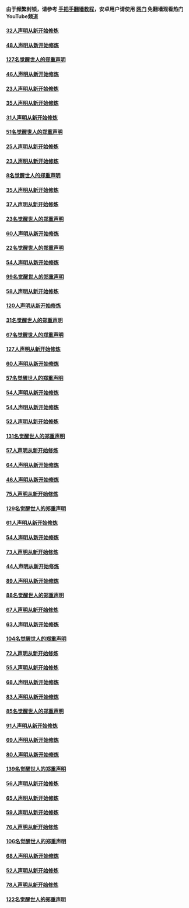 #### 由于频繁封锁，请参考 [手把手翻墙教程](https://github.com/gfw-breaker/guides/wiki/)，安卓用户请使用 [网门](https://github.com/gfw-breaker/nogfw/blob/master/dl.md?t=02251100) 免翻墙观看热门YouTube频道 

#### [32人声明从新开始修炼](../pages/91/421225.md?t=02251100) 

#### [48人声明从新开始修炼](../pages/91/421202.md?t=02251100) 

#### [127名觉醒世人的郑重声明](../pages/91/421224.md?t=02251100) 

#### [46人声明从新开始修炼](../pages/91/421203.md?t=02251100) 

#### [23人声明从新开始修炼](../pages/91/421138.md?t=02251100) 

#### [35人声明从新开始修炼](../pages/91/421122.md?t=02251100) 

#### [31人声明从新开始修炼](../pages/91/421081.md?t=02251100) 

#### [51名觉醒世人的郑重声明](../pages/91/421080.md?t=02251100) 

#### [25人声明从新开始修炼](../pages/91/421020.md?t=02251100) 

#### [23人声明从新开始修炼](../pages/91/420884.md?t=02251100) 

#### [8名觉醒世人的郑重声明](../pages/91/420883.md?t=02251100) 

#### [35人声明从新开始修炼](../pages/91/420809.md?t=02251100) 

#### [37人声明从新开始修炼](../pages/91/420766.md?t=02251100) 

#### [23名觉醒世人的郑重声明](../pages/91/420765.md?t=02251100) 

#### [60人声明从新开始修炼](../pages/91/420727.md?t=02251100) 

#### [22名觉醒世人的郑重声明](../pages/91/420726.md?t=02251100) 

#### [54人声明从新开始修炼](../pages/91/420529.md?t=02251100) 

#### [99名觉醒世人的郑重声明](../pages/91/420528.md?t=02251100) 

#### [58人声明从新开始修炼](../pages/91/420198.md?t=02251100) 

#### [120人声明从新开始修炼](../pages/91/420141.md?t=02251100) 

#### [31名觉醒世人的郑重声明](../pages/91/420197.md?t=02251100) 

#### [67名觉醒世人的郑重声明](../pages/91/420140.md?t=02251100) 

#### [127人声明从新开始修炼](../pages/91/420082.md?t=02251100) 

#### [60人声明从新开始修炼](../pages/91/420081.md?t=02251100) 

#### [57名觉醒世人的郑重声明](../pages/91/420080.md?t=02251100) 

#### [54人声明从新开始修炼](../pages/91/419533.md?t=02251100) 

#### [54人声明从新开始修炼](../pages/91/419532.md?t=02251100) 

#### [52人声明从新开始修炼](../pages/91/419531.md?t=02251100) 

#### [131名觉醒世人的郑重声明](../pages/91/419530.md?t=02251100) 

#### [57人声明从新开始修炼](../pages/91/419430.md?t=02251100) 

#### [64人声明从新开始修炼](../pages/91/419429.md?t=02251100) 

#### [46人声明从新开始修炼](../pages/91/419428.md?t=02251100) 

#### [75人声明从新开始修炼](../pages/91/419427.md?t=02251100) 

#### [129名觉醒世人的郑重声明](../pages/91/419426.md?t=02251100) 

#### [61人声明从新开始修炼](../pages/91/419198.md?t=02251100) 

#### [54人声明从新开始修炼](../pages/91/419197.md?t=02251100) 

#### [73人声明从新开始修炼](../pages/91/419196.md?t=02251100) 

#### [44人声明从新开始修炼](../pages/91/419075.md?t=02251100) 

#### [89人声明从新开始修炼](../pages/91/419074.md?t=02251100) 

#### [88名觉醒世人的郑重声明](../pages/91/419195.md?t=02251100) 

#### [67人声明从新开始修炼](../pages/91/419073.md?t=02251100) 

#### [63人声明从新开始修炼](../pages/91/419072.md?t=02251100) 

#### [104名觉醒世人的郑重声明](../pages/91/419071.md?t=02251100) 

#### [72人声明从新开始修炼](../pages/91/418902.md?t=02251100) 

#### [55人声明从新开始修炼](../pages/91/418901.md?t=02251100) 

#### [68人声明从新开始修炼](../pages/91/418900.md?t=02251100) 

#### [83人声明从新开始修炼](../pages/91/418757.md?t=02251100) 

#### [85名觉醒世人的郑重声明](../pages/91/418899.md?t=02251100) 

#### [91人声明从新开始修炼](../pages/91/418756.md?t=02251100) 

#### [69人声明从新开始修炼](../pages/91/418755.md?t=02251100) 

#### [80人声明从新开始修炼](../pages/91/418754.md?t=02251100) 

#### [139名觉醒世人的郑重声明](../pages/91/418753.md?t=02251100) 

#### [56人声明从新开始修炼](../pages/91/418594.md?t=02251100) 

#### [65人声明从新开始修炼](../pages/91/418593.md?t=02251100) 

#### [59人声明从新开始修炼](../pages/91/418592.md?t=02251100) 

#### [76人声明从新开始修炼](../pages/91/418431.md?t=02251100) 

#### [106名觉醒世人的郑重声明](../pages/91/418591.md?t=02251100) 

#### [68人声明从新开始修炼](../pages/91/418430.md?t=02251100) 

#### [52人声明从新开始修炼](../pages/91/418429.md?t=02251100) 

#### [78人声明从新开始修炼](../pages/91/418428.md?t=02251100) 

#### [122名觉醒世人的郑重声明](../pages/91/418427.md?t=02251100) 

